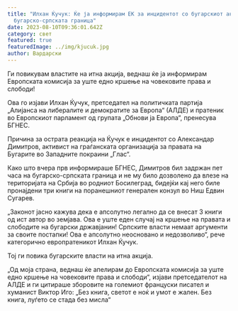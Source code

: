 ```yaml
---
title: "Илхан Ќучук: Ќе ја информирам ЕК за инцидентот со бугарскиот активист на
  бугарско-српската граница"
date: 2023-08-10T09:36:01.642Z
category: свет
featured: true
featuredImage: ../img/kjucuk.jpg
author: Вардарски
---
```

<!--StartFragment-->

Ги повикувам властите на итна акција, веднаш ќе ја информирам Европската комисија за уште едно кршење на човековите права и слободи!

Ова го изјави Илхан Ќучук, претседател на политичката партија „Алијанса на либералите и демократите за Европа“ (АЛДЕ) и пратеник во Европскиот парламент од групата „Обнови ја Европа“, пренесува БГНЕС.

Причина за острата реакција на Ќучук е инцидентот со Александар Димитров, активист на граѓанската организација за правата на Бугарите во Западните покраини „Глас“.

Како што вчера прв информираше БГНЕС, Димитров бил задржан пет часа на бугарско-српската граница и не му било дозволено да влезе на територијата на Србија во родниот Босилеград, бидејќи кај него биле пронајдени три книги на поранешниот генерален конзул во Ниш Едвин Сугарев.

„Законот јасно кажува дека е апсолутно легално да се внесат 3 книги од ист автор во земјава. Ова е уште еден случај на кршење на правата и слободите на бугарски државјанин! Српските власти немаат аргументи за своите постапки! Ова е апсолутно неосновано и недозволиво“, рече категорично европратеникот Илхан Ќучук.

Тој ги повика бугарските власти на итна акција.

„Од моја страна, веднаш ќе апелирам до Европската комисија за уште едно кршење на човековите права и слободи“, изјави претседателот на АЛДЕ и ги цитираше зборовите на големиот француски писател и хуманист Виктор Иго: „Без книга, светот е ноќ и умот е жален. Без книга, луѓето се стада без мисла“

<!--EndFragment-->